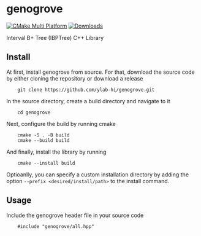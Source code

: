 # genogrove

[![CMake Multi Platform](https://github.com/ylab-hi/genogrove/actions/workflows/cmake-multi-platform.yml/badge.svg)](https://github.com/ylab-hi/genogrove/actions/workflows/cmake-multi-platform.yml)
[![Downloads](https://img.shields.io/github/downloads/ylab-hi/genogrove/total.svg)](https://img.shields.io/github/downloads/ylab-hi/genogrove/total.svg)

Interval B+ Tree (IBPTree) C++ Library

## Install

At first, install genogrove from source. For that, download the source code by either cloning the repository or download a release
```
    git clone https://github.com/ylab-hi/genogrove.git
```

In the source directory, create a build directory and navigate to it
```
    cd genogrove
```
Next, configure the build by running cmake
```
    cmake -S . -B build
    cmake --build build 
```
And finally, install the library by running
``` 
    cmake --install build 
```
Optioanlly, you can specify a custom installation directory by adding the option `--prefix <desired/install/path>` to the install command.

## Usage

Include the genogrove header file in your source code
```
    #include "genogrove/all.hpp"
```






